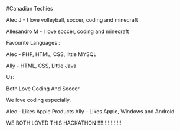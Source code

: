 #Canadian Techies

Alec J - I love volleyball, soccer, coding and minecraft

Allesandro M - I love soccer, coding and minecraft

Favourite Languages :

Alec - PHP, HTML, CSS, little MYSQL

Ally - HTML, CSS, Little Java

Us:

Both Love Coding And Soccer

We love coding especially.

Alec - Likes Apple Products
Ally - Likes Apple, Windows and Android

WE BOTH LOVED THIS HACKATHON !!!!!!!!!!!!!!!!
